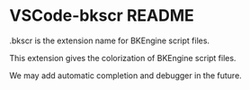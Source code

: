 # VSCode-bkscr README

.bkscr is the extension name for BKEngine script files.

This extension gives the colorization of BKEngine script files.

We may add automatic completion and debugger in the future.